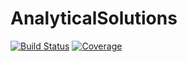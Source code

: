 # AnalyticalSolutions

[![Build Status](https://github.com/awegger/AnalyticalSolutions.jl/actions/workflows/CI.yml/badge.svg?branch=main)](https://github.com/awegger/AnalyticalSolutions.jl/actions/workflows/CI.yml?query=branch%3Amain)
[![Coverage](https://codecov.io/gh/awegger/AnalyticalSolutions.jl/branch/main/graph/badge.svg)](https://codecov.io/gh/awegger/AnalyticalSolutions.jl)
